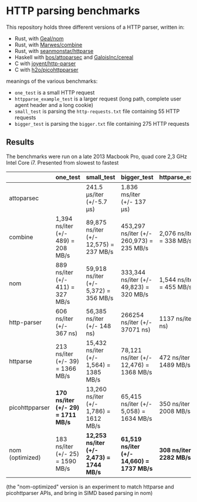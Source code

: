 # HTTP parsing benchmarks

This repository holds three different versions of a HTTP parser, written in:

- Rust, with [Geal/nom](https://github.com/Geal/nom)
- Rust, with [Marwes/combine](https://github.com/Marwes/combine)
- Rust, with [seanmonstar/httparse](https://github.com/seanmonstar/httparse)
- Haskell with [bos/attoparsec](https://github.com/bos/attoparsec) and [GaloisInc/cereal](https://github.com/GaloisInc/cereal)
- C with [joyent/http-parser](https://github.com/joyent/http-parser)
- C with [h2o/picohttpparser](https://github.com/h2o/picohttpparser)

meanings of the various benchmarks:

- `one_test` is a small HTTP request
- `httpparse_example_test` is a larger request (long path, complete user agent header and a long cookie)
- `small_test` is parsing the `http-requests.txt` file containing 55 HTTP requests
- `bigger_test` is parsing the `bigger.txt` file containing 275 HTTP requests

## Results

The benchmarks were run on a late 2013 Macbook Pro, quad core 2,3 GHz Intel Core i7. Presented from slowest to fastest

|            | one_test |           small_test          |           bigger_test          | httparse_example_test |
| ---------- | -------- | ----------------------------- | ------------------------------ | --------------------- |
| attoparsec |          | 241.5 μs/iter (+/-5.7 μs)     | 1.836 ms/iter (+/- 137 μs)     |                       |
| combine    | 1,394 ns/iter (+/- 489) = 208 MB/s | 89,875 ns/iter (+/- 12,575) = 237 MB/s | 453,297 ns/iter (+/- 260,973) = 235 MB/s | 2,076 ns/iter (+/- 436) = 338 MB/s |
| nom | 889 ns/iter (+/- 411) = 327 MB/s | 59,918 ns/iter (+/- 5,372) = 356 MB/s | 333,344 ns/iter (+/- 49,823) = 320 MB/s | 1,544 ns/iter (+/- 294) = 455 MB/s |
| http-parser | 606 ns/iter (+/- 367 ns) | 56,385 ns/iter (+/- 148 ns)  | 266254 ns/iter (+/- 37071 ns) | 1137 ns/iter (+/- 18 ns) |
| httparse   | 213 ns/iter (+/- 39) = 1366 MB/s | 15,432 ns/iter (+/- 1,564) = 1385 MB/s | 78,121 ns/iter (+/- 12,476) = 1368 MB/s | 472 ns/iter (+/- 162) = 1489 MB/s |
| picohttpparser | **170 ns/iter (+/- 29) = 1711 MB/s** | 13,260 ns/iter (+/- 1,786) = 1612 MB/s  | 65,415 ns/iter (+/- 5,058) = 1634 MB/s | 350 ns/iter (+/- 76) = 2008 MB/s |
| nom (optimized) | 183 ns/iter (+/- 25) = 1590 MB/s | **12,253 ns/iter (+/- 2,473) = 1744 MB/s** | **61,519 ns/iter (+/- 14,660) = 1737 MB/s** | **308 ns/iter (+/- 48) = 2282 MB/s** |

(the "nom-optimized" version is an experiment to match httparse and picohttparser APIs, and bring
in SIMD based parsing in nom)
